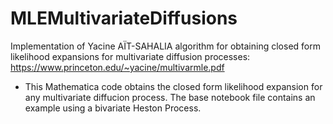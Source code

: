 # MLEMultivariateDiffusions
Implementation of Yacine AÏT-SAHALIA algorithm for obtaining closed form likelihood expansions for multivariate diffusion processes: https://www.princeton.edu/~yacine/multivarmle.pdf
* This Mathematica code obtains the closed form likelihood expansion for any multivariate diffucion process. 
The base notebook file contains an example using a bivariate Heston Process.
